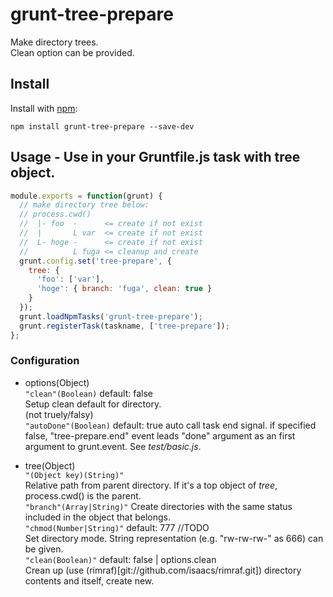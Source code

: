 # grunt-tree-prepare

Make directory trees.  
Clean option can be provided.

## Install

Install with [npm](http://npmjs.org/):

    npm install grunt-tree-prepare --save-dev
    
## Usage - Use in your Gruntfile.js task with tree object.
```js
module.exports = function(grunt) {
  // make directory tree below:
  // process.cwd()
  //  |- foo  -      <= create if not exist
  //  |       L var  <= create if not exist
  //  L- hoge -      <= create if not exist
  //          L fuga <= cleanup and create
  grunt.config.set('tree-prepare', {
    tree: {
      'foo': ['var'],
      'hoge': { branch: 'fuga', clean: true }
    }
  });
  grunt.loadNpmTasks('grunt-tree-prepare');
  grunt.registerTask(taskname, ['tree-prepare']);
};
```

### Configuration
- options(Object)  
`"clean"(Boolean)` default: false  
  Setup clean default for directory.  
  (not truely/falsy)  
`"autoDone"(Boolean)` default: true
  auto call task end signal.
  if specified false, "tree-prepare.end" event leads "done" argument 
  as an first argument to grunt.event. See *test/basic.js*.
  
- tree(Object)  
`"(Object key)(String)"`  
  Relative path from parent directory. If it's a top object of _tree_, process.cwd() is the parent.  
`"branch"(Array|String)"`
  Create directories with the same status included in the object that belongs.  
`"chmod(Number|String)"` default: 777  //TODO  
  Set directory mode. String representation (e.g. "rw-rw-rw-" as 666) can be given.  
`"clean(Boolean)"` default: false | options.clean  
  Crean up (use (rimraf)[git://github.com/isaacs/rimraf.git]) directory contents and itself, create new.  
  
